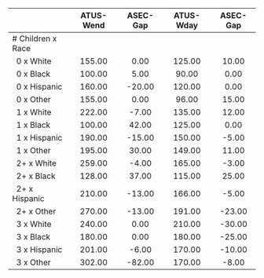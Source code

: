 
|                      |    ATUS-Wend |     ASEC-Gap |    ATUS-Wday |     ASEC-Gap |
| -------------------- | :----------: | :----------: | :----------: | :----------: |
| # Children x Race    |              |              |              |              |
| &nbsp;&nbsp;0 x White |       155.00 |         0.00 |       125.00 |        10.00 |
| &nbsp;&nbsp;0 x Black |       100.00 |         5.00 |        90.00 |         0.00 |
| &nbsp;&nbsp;0 x Hispanic |       160.00 |       -20.00 |       120.00 |         0.00 |
| &nbsp;&nbsp;0 x Other |       155.00 |         0.00 |        96.00 |        15.00 |
| &nbsp;&nbsp;1 x White |       222.00 |        -7.00 |       135.00 |        12.00 |
| &nbsp;&nbsp;1 x Black |       100.00 |        42.00 |       125.00 |         0.00 |
| &nbsp;&nbsp;1 x Hispanic |       190.00 |       -15.00 |       150.00 |        -5.00 |
| &nbsp;&nbsp;1 x Other |       195.00 |        30.00 |       149.00 |        11.00 |
| &nbsp;&nbsp;2+ x White |       259.00 |        -4.00 |       165.00 |        -3.00 |
| &nbsp;&nbsp;2+ x Black |       128.00 |        37.00 |       115.00 |        25.00 |
| &nbsp;&nbsp;2+ x Hispanic |       210.00 |       -13.00 |       166.00 |        -5.00 |
| &nbsp;&nbsp;2+ x Other |       270.00 |       -13.00 |       191.00 |       -23.00 |
| &nbsp;&nbsp;3 x White |       240.00 |         0.00 |       210.00 |       -30.00 |
| &nbsp;&nbsp;3 x Black |       180.00 |         0.00 |       180.00 |       -25.00 |
| &nbsp;&nbsp;3 x Hispanic |       201.00 |        -6.00 |       170.00 |       -10.00 |
| &nbsp;&nbsp;3 x Other |       302.00 |       -82.00 |       170.00 |        -8.00 |

